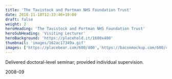 ```yaml
---
title: 'The Tavistock and Portman NHS Foundation Trust'
date: 2018-11-18T12:33:46+10:00
draft: false
weight: 2
heroHeading: 'The Tavistock and Portman NHS Foundation Trust'
heroSubHeading: 'Visiting Lecturer'
heroBackground: 'https://placehold.it/1600x400'
thumbnail: 'images/162ac17349a.gif'
images: ['https://placebear.com/600/400','https://baconmockup.com/600/400','https://placebear.com/600/400','https://placekitten.com/600/400']
---
```


Delivered doctoral-level seminar; provided individual supervision.

2008-09
